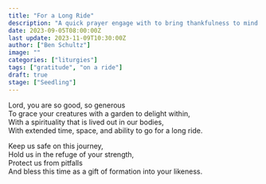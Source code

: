 ```yaml
---
title: "For a Long Ride"
description: "A quick prayer engage with to bring thankfulness to mind and ask for protection before going on a long ride."
date: 2023-09-05T08:00:00Z
last update: 2023-11-09T10:30:00Z
author: ["Ben Schultz"]
image: ""
categories: ["liturgies"]
tags: ["gratitude", "on a ride"]
draft: true
stage: ["Seedling"]
---
```


Lord, you are so good, so generous  
To grace your creatures with a garden to delight within,  
With a spirituality that is lived out in our bodies,  
With extended time, space, and ability to go for a long ride.

Keep us safe on this journey,  
Hold us in the refuge of your strength,  
Protect us from pitfalls  
And bless this time as a gift of formation into your likeness.
